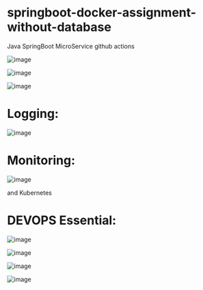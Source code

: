 # springboot-docker-assignment-without-database
Java SpringBoot MicroService
github actions


![image](https://user-images.githubusercontent.com/54719289/110832417-4aca4100-82c1-11eb-872a-e5bfeeabe886.png)

![image](https://user-images.githubusercontent.com/54719289/110832609-8238ed80-82c1-11eb-8c1d-b536a9892180.png)

![image](https://user-images.githubusercontent.com/54719289/110833020-f4a9cd80-82c1-11eb-9f31-cf56ffeb1355.png)

# Logging:

![image](https://user-images.githubusercontent.com/54719289/110833115-1c009a80-82c2-11eb-89c1-5c729e3f8f0c.png)


# Monitoring:

![image](https://user-images.githubusercontent.com/54719289/110833146-2753c600-82c2-11eb-9f6a-297986e895a3.png)

and Kubernetes

# DEVOPS Essential:

![image](https://user-images.githubusercontent.com/54719289/110841231-a7caf480-82cb-11eb-9f89-ac26820215e5.png)

![image](https://user-images.githubusercontent.com/54719289/110842914-b6b2a680-82cd-11eb-9bad-aad4e6c524da.png)

![image](https://user-images.githubusercontent.com/54719289/110843308-21fc7880-82ce-11eb-8e9a-b4d6b6f2cb66.png)

![image](https://user-images.githubusercontent.com/54719289/110843497-5ff99c80-82ce-11eb-919f-ee3ba2c59f1b.png)



